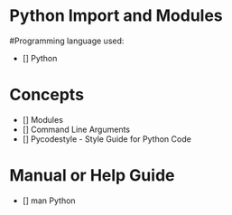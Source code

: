 # Python Import and Modules

#Programming language used:

- [] Python

# Concepts 

- [] Modules
- [] Command Line Arguments
- [] Pycodestyle - Style Guide for Python Code

# Manual or Help Guide

- [] man Python

